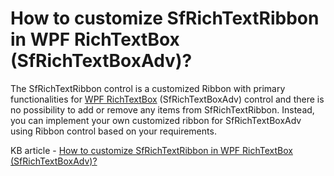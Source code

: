 # How to customize SfRichTextRibbon in WPF RichTextBox (SfRichTextBoxAdv)?

The SfRichTextRibbon control is a customized Ribbon with primary functionalities for [WPF RichTextBox](https://www.syncfusion.com/wpf-controls/richtextbox) (SfRichTextBoxAdv) control and there is no possibility to add or remove any items from SfRichTextRibbon. Instead, you can implement your own customized ribbon for SfRichTextBoxAdv using Ribbon control based on your requirements.

KB article - [How to customize SfRichTextRibbon in WPF RichTextBox (SfRichTextBoxAdv)?](https://www.syncfusion.com/kb/5417/how-to-customize-sfrichtextribbon-in-wpf-richtextbox-sfrichtextboxadv)
